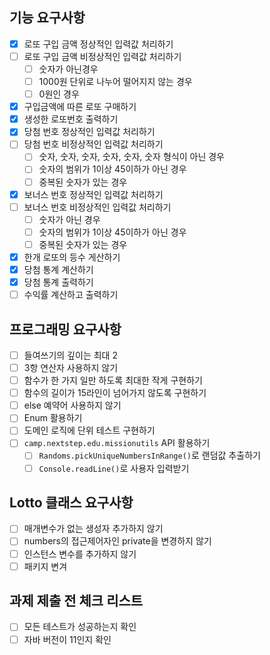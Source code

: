 ## 기능 요구사항

- [x] 로또 구입 금액 정상적인 입력값 처리하기
- [ ] 로또 구입 금액 비정상적인 입력값 처리하기
    - [ ] 숫자가 아닌경우
    - [ ] 1000원 단위로 나누어 떨어지지 않는 경우
    - [ ] 0원인 경우
- [x] 구입금액에 따른 로또 구매하기
- [x] 생성한 로또번호 출력하기
- [x] 당첨 번호 정상적인 입력값 처리하기
- [ ] 당첨 번호 비정상적인 입력값 처리하기
    - [ ] 숫자, 숫자, 숫자, 숫자, 숫자, 숫자 형식이 아닌 경우
    - [ ] 숫자의 범위가 1이상 45이하가 아닌 경우
    - [ ] 중복된 숫자가 있는 경우
- [x] 보너스 번호 정상적인 입력값 처리하기
- [ ] 보너스 번호 비정상적인 입력값 처리하기
    - [ ] 숫자가 아닌 경우
    - [ ] 숫자의 범위가 1이상 45이하가 아닌 경우
    - [ ] 중복된 숫자가 있는 경우
- [x] 한개 로또의 등수 게산하기
- [x] 당첨 통계 계산하기
- [x] 당첨 통계 출력하기
- [ ] 수익률 계산하고 출력하기

## 프로그래밍 요구사항

- [ ] 들여쓰기의 깊이는 최대 2
- [ ] 3항 연산자 사용하지 않기
- [ ] 함수가 한 가지 일만 하도록 최대한 작게 구현하기
- [ ] 함수의 길이가 15라인이 넘어가지 않도록 구현하기
- [ ] else 예약어 사용하지 않기
- [ ] Enum 활용하기
- [ ] 도메인 로직에 단위 테스트 구현하기
- [ ] `camp.nextstep.edu.missionutils` API 활용하기
    - [ ] `Randoms.pickUniqueNumbersInRange()`로 랜덤값 추출하기
    - [ ] `Console.readLine()`로 사용자 입력받기

## Lotto 클래스 요구사항

- [ ] 매개변수가 없는 생성자 추가하지 않기
- [ ] numbers의 접근제어자인 private을 변경하지 않기
- [ ] 인스턴스 변수를 추가하지 않기
- [ ] 패키지 변겨

## 과제 제출 전 체크 리스트

- [ ] 모든 테스트가 성공하는지 확인
- [ ] 자바 버전이 11인지 확인